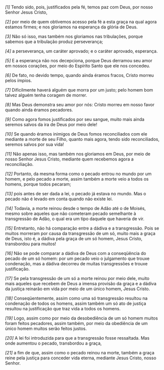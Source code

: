 *[1]* Tendo sido, pois, justificados pela fé, temos paz com Deus, por nosso Senhor Jesus Cristo,

*[2]* por meio de quem obtivemos acesso pela fé a esta graça na qual agora estamos firmes; e nos gloriamos na esperança da glória de Deus.

*[3]* Não só isso, mas também nos gloriamos nas tribulações, porque sabemos que a tribulação produz perseverança;

*[4]* a perseverança, um caráter aprovado; e o caráter aprovado, esperança.

*[5]* E a esperança não nos decepciona, porque Deus derramou seu amor em nossos corações, por meio do Espírito Santo que ele nos concedeu.

*[6]* De fato, no devido tempo, quando ainda éramos fracos, Cristo morreu pelos ímpios.

*[7]* Dificilmente haverá alguém que morra por um justo; pelo homem bom talvez alguém tenha coragem de morrer.

*[8]* Mas Deus demonstra seu amor por nós: Cristo morreu em nosso favor quando ainda éramos pecadores.

*[9]* Como agora fomos justificados por seu sangue, muito mais ainda seremos salvos da ira de Deus por meio dele!

*[10]* Se quando éramos inimigos de Deus fomos reconciliados com ele mediante a morte de seu Filho, quanto mais agora, tendo sido reconciliados, seremos salvos por sua vida!

*[11]* Não apenas isso, mas também nos gloriamos em Deus, por meio de nosso Senhor Jesus Cristo, mediante quem recebemos agora a reconciliação.

*[12]* Portanto, da mesma forma como o pecado entrou no mundo por um homem, e pelo pecado a morte, assim também a morte veio a todos os homens, porque todos pecaram;

*[13]* pois antes de ser dada a lei, o pecado já estava no mundo. Mas o pecado não é levado em conta quando não existe lei.

*[14]* Todavia, a morte reinou desde o tempo de Adão até o de Moisés, mesmo sobre aqueles que não cometeram pecado semelhante à transgressão de Adão, o qual era um tipo daquele que haveria de vir.

*[15]* Entretanto, não há comparação entre a dádiva e a transgressão. Pois se muitos morreram por causa da transgressão de um só, muito mais a graça de Deus, isto é, a dádiva pela graça de um só homem, Jesus Cristo, transbordou para muitos!

*[16]* Não se pode comparar a dádiva de Deus com a conseqüência do pecado de um só homem: por um pecado veio o julgamento que trouxe condenação, mas a dádiva decorreu de muitas transgressões e trouxe justificação.

*[17]* Se pela transgressão de um só a morte reinou por meio dele, muito mais aqueles que recebem de Deus a imensa provisão da graça e a dádiva da justiça reinarão em vida por meio de um único homem, Jesus Cristo.

*[18]* Conseqüentemente, assim como uma só transgressão resultou na condenação de todos os homens, assim também um só ato de justiça resultou na justificação que traz vida a todos os homens.

*[19]* Logo, assim como por meio da desobediência de um só homem muitos foram feitos pecadores, assim também, por meio da obediência de um único homem muitos serão feitos justos.

*[20]* A lei foi introduzida para que a transgressão fosse ressaltada. Mas onde aumentou o pecado, transbordou a graça,

*[21]* a fim de que, assim como o pecado reinou na morte, também a graça reine pela justiça para conceder vida eterna, mediante Jesus Cristo, nosso Senhor.


